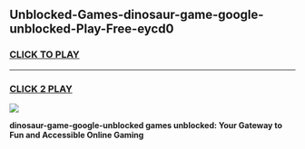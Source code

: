 
## Unblocked-Games-dinosaur-game-google-unblocked-Play-Free-eycd0
<h3>
<a href="https://premium76.site?title=dinosaur-game-google-unblocked&ref=21A">CLICK TO PLAY</a></h3>
<hr>

<h3>
<a href="https://premium76.site?title=dinosaur-game-google-unblocked&ref=21A">CLICK 2 PLAY</a>
  
</h3>

<a href="https://premium76.site?title=dinosaur-game-google-unblocked&ref=21A"><img src="https://clearcache.store/games.png"></a>


**dinosaur-game-google-unblocked games unblocked: Your Gateway to Fun and Accessible Online Gaming**
